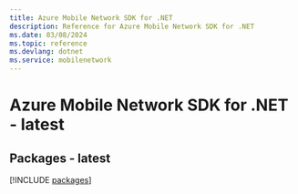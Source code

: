 ```yaml
---
title: Azure Mobile Network SDK for .NET
description: Reference for Azure Mobile Network SDK for .NET
ms.date: 03/08/2024
ms.topic: reference
ms.devlang: dotnet
ms.service: mobilenetwork
---
```

# Azure Mobile Network SDK for .NET - latest
## Packages - latest
[!INCLUDE [packages](mobile-network-index.md)]